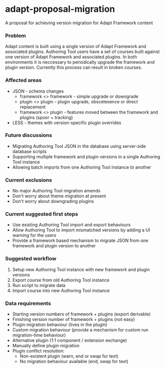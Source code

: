 # adapt-proposal-migration
A proposal for achieving version migration for Adapt Framework content

### Problem
Adapt content is built using a single version of Adapt Framework and associated plugins. Authoring Tool users have a set of courses built against one version of Adapt Framework and associated plugins. In both environments it is neccessary to periodically upgrade the framework and plugin version. Currently this process can result in broken courses.

### Affected areas
* JSON - schema changes
  * framework <> framework - simple upgrade or downgrade
  * plugin <> plugin - plugin upgrade, obscelesence or direct replacement
  * framework <> plugin - features moved between the framework and plugins (spoor + tracking)
* LESS - themes with version-specific plugin overrides

### Future discussions
* Migrating Authoring Tool JSON in the database using server-side database scripts
* Supporting multiple framework and plugin versions in a single Authoring Tool instance
* Allowing batch imports from one Authoring Tool instance to another

### Current exclusions
* No major Authoring Tool migration amends
* Don't worry about theme migration at present
* Don't worry about downgrading plugins

### Current suggested first steps
* Use existing Authoring Tool import and export behaviours
* Allow Authoring Tool to import mismatched versions by adding a UI warning for the users
* Provide a framework based mechanism to migrate JSON from one framework and plugin version to another

### Suggested workflow
1. Setup new Authoring Tool instance with new framework and plugin versions
2. Export course from old Authoring Tool instance
3. Run script to migrate data
4. Import course into new Authoring Tool instance

### Data requirements
* Starting version numbers of framework + plugins (export derivable)
* Finishing version number of framework + plugins (not easy)
* Plugin migration behaviour (lives in the plugin)
* Custom migration behaviour (provide a mechanism for custom run migration-time behaviour)
 * Alternative plugin (1:1 component / extension exchange)
 * Manually define plugin migration
* Plugin conflict resolution:
  * Non-existent plugin (warn, end or swap for text)
  * No migration behaviour available (end, swap for text)





